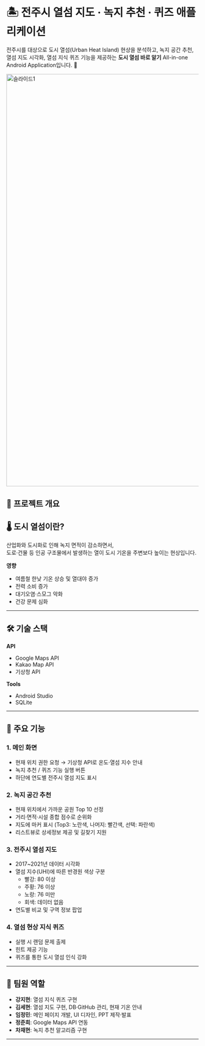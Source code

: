 # 🏝 전주시 열섬 지도 · 녹지 추천 · 퀴즈 애플리케이션 

전주시를 대상으로 도시 열섬(Urban Heat Island) 현상을 분석하고, 녹지 공간 추천, 열섬 지도 시각화, 열섬 지식 퀴즈 기능을 제공하는 **도시 열섬 바로 알기** All-in-one Android Application입니다. 📱 

<img width="1920" height="1080" alt="슬라이드1" src="https://github.com/user-attachments/assets/7b5dc1d9-e2ef-4934-b258-13c553ffe022" />
<br/>


## 📌 프로젝트 개요

## 🌡 도시 열섬이란?
산업화와 도시화로 인해 녹지 면적이 감소하면서,  
도로·건물 등 인공 구조물에서 발생하는 열이 도시 기온을 주변보다 높이는 현상입니다.

**영향**
- 여름철 한낮 기온 상승 및 열대야 증가
- 전력 소비 증가
- 대기오염·스모그 악화
- 건강 문제 심화

---

## 🛠 기술 스택
**API**
- Google Maps API
- Kakao Map API
- 기상청 API

**Tools**
- Android Studio
- SQLite

---

## 📱 주요 기능

### 1. 메인 화면
- 현재 위치 권한 요청 → 기상청 API로 온도·열섬 지수 안내
- 녹지 추천 / 퀴즈 기능 실행 버튼
- 하단에 연도별 전주시 열섬 지도 표시

### 2. 녹지 공간 추천
- 현재 위치에서 가까운 공원 Top 10 선정
- 거리·면적·시설 종합 점수로 순위화
- 지도에 마커 표시 (Top3: 노란색, 나머지: 빨간색, 선택: 파란색)
- 리스트뷰로 상세정보 제공 및 길찾기 지원

### 3. 전주시 열섬 지도
- 2017~2021년 데이터 시각화
- 열섬 지수(UHI)에 따른 반경원 색상 구분  
  - 빨강: 80 이상  
  - 주황: 76 이상  
  - 노랑: 76 미만  
  - 회색: 데이터 없음
- 연도별 비교 및 구역 정보 팝업

### 4. 열섬 현상 지식 퀴즈
- 실행 시 랜덤 문제 출제
- 힌트 제공 기능
- 퀴즈를 통한 도시 열섬 인식 강화

---

## 👥 팀원 역할
- **강지현**: 열섬 지식 퀴즈 구현
- **김세현**: 열섬 지도 구현, DB·GitHub 관리, 현재 기온 안내
- **임정민**: 메인 페이지 개발, UI 디자인, PPT 제작·발표
- **정준희**: Google Maps API 연동
- **차재현**: 녹지 추천 알고리즘 구현

---

